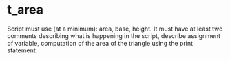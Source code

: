 # t_area
Script must use (at a minimum): area, base, height. It must have at least two comments describing what is happening in the script, describe assignment of variable, computation of the area of the triangle using the print statement. 
